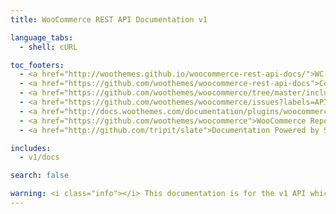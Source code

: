 ```yaml
---
title: WooCommerce REST API Documentation v1

language_tabs:
  - shell: cURL

toc_footers:
  - <a href="http://woothemes.github.io/woocommerce-rest-api-docs/">WC REST API Docs v2</a>
  - <a href="https://github.com/woothemes/woocommerce-rest-api-docs">Contributing to WC REST API Docs</a>
  - <a href="https://github.com/woothemes/woocommerce/tree/master/includes/api">REST API Source on GitHub</a>
  - <a href="https://github.com/woothemes/woocommerce/issues?labels=API&amp;page=1&amp;state=open">REST API Issues</a>
  - <a href="http://docs.woothemes.com/documentation/plugins/woocommerce/">WooCommerce Documentation</a>
  - <a href="https://github.com/woothemes/woocommerce">WooCommerce Repository</a>
  - <a href="http://github.com/tripit/slate">Documentation Powered by Slate</a>

includes:
  - v1/docs

search: false

warning: <i class="info"></i> This documentation is for the v1 API which is now deprecated. Please use the <code>v2</code> endpoint and <a href="http://woothemes.github.io/woocommerce-rest-api-docs/">read the v2 documentation</a>.
---
```

